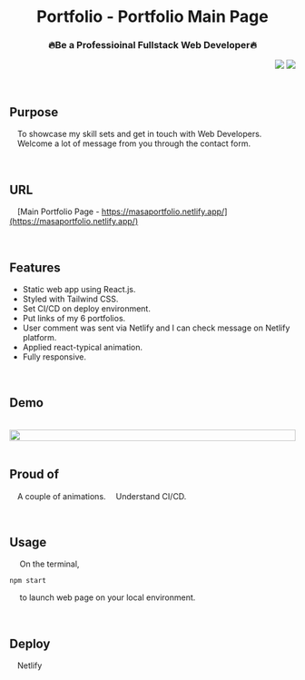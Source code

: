 <h1 align="center">
Portfolio - Portfolio Main Page
</h1>
<h3 align="center">
🔥Be a Professioinal Fullstack Web Developer🔥
</h3>

<!-- <img src="https://img.shields.io/badge/License-MIT-yellow.svg"></img> -->

<!-- <img>[![License: MIT](https://img.shields.io/badge/License-MIT-yellow.svg)](https://opensource.org/licenses/MIT)</img>
<img>![visitor badge](https://visitor-badge.glitch.me/badge?page_id=MasahiroKaga.visitor-badge&left_text=MyPageVisitors)</img> -->

<p align="right"> 
<img src="https://shields-io-visitor-counter.herokuapp.com/badge?page=MasahiroKaga.shields-io-visitor-counter&color=1D70B8&logo=GitHub&logoColor=FFFFFF&style=flat-square"></img>
<img src="http://img.shields.io/badge/license-MIT-blue.svg"></img>

</p>

<br>

## Purpose

&emsp;To showcase my skill sets and get in touch with Web Developers.  
&emsp;Welcome a lot of message from you through the contact form.

<br>

## URL

&emsp;[Main Portfolio Page - https://masaportfolio.netlify.app/](https://masaportfolio.netlify.app/)

<br>

## Features

- Static web app using React.js.
- Styled with Tailwind CSS.
- Set CI/CD on deploy environment.
- Put links of my 6 portfolios.
- User comment was sent via Netlify and I can check message on Netlify platform.
- Applied react-typical animation.
- Fully responsive.

<br>

## Demo  

<br>

<!-- ![](demo.gif) -->

<!-- <div style="text-align:center ; display:flex ; flex-direction:row" >
    <img src="demo.gif" width="60%" height="auto">
    <div style="text-align:center ; display:flex ; flex-direction:column">
        <p>&emsp;1 Description</p>
        <p>&emsp;2 Description</p>
    </div>
</div> -->

<div style="text-align:center ; display:flex ; flex-direction:row" >
    <img src="demo.gif" width="100%" height="auto">
</div>

<br>

## Proud of

&emsp;A couple of animations.
&emsp;Understand CI/CD.

<br>

## Usage

&emsp; On the terminal,

```
npm start
``` 
&emsp; to launch web page on your local environment.

<br>

## Deploy

&emsp;Netlify
